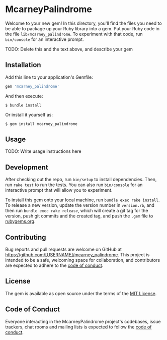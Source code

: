 # McarneyPalindrome

Welcome to your new gem! In this directory, you'll find the files you need to be able to package up your Ruby library into a gem. Put your Ruby code in the file `lib/mcarney_palindrome`. To experiment with that code, run `bin/console` for an interactive prompt.

TODO: Delete this and the text above, and describe your gem

## Installation

Add this line to your application's Gemfile:

```ruby
gem 'mcarney_palindrome'
```

And then execute:

    $ bundle install

Or install it yourself as:

    $ gem install mcarney_palindrome

## Usage

TODO: Write usage instructions here

## Development

After checking out the repo, run `bin/setup` to install dependencies. Then, run `rake test` to run the tests. You can also run `bin/console` for an interactive prompt that will allow you to experiment.

To install this gem onto your local machine, run `bundle exec rake install`. To release a new version, update the version number in `version.rb`, and then run `bundle exec rake release`, which will create a git tag for the version, push git commits and the created tag, and push the `.gem` file to [rubygems.org](https://rubygems.org).

## Contributing

Bug reports and pull requests are welcome on GitHub at https://github.com/[USERNAME]/mcarney_palindrome. This project is intended to be a safe, welcoming space for collaboration, and contributors are expected to adhere to the [code of conduct](https://github.com/[USERNAME]/mcarney_palindrome/blob/main/CODE_OF_CONDUCT.md).

## License

The gem is available as open source under the terms of the [MIT License](https://opensource.org/licenses/MIT).

## Code of Conduct

Everyone interacting in the McarneyPalindrome project's codebases, issue trackers, chat rooms and mailing lists is expected to follow the [code of conduct](https://github.com/[USERNAME]/mcarney_palindrome/blob/main/CODE_OF_CONDUCT.md).
